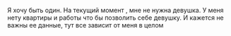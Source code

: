 Я хочу быть один.
На текущий момент 
, мне не нужна девушка. У меня нету квартиры и работы что бы позволить себе девушку.
И кажется не важны ее данные, тут все зависит от меня в целом
